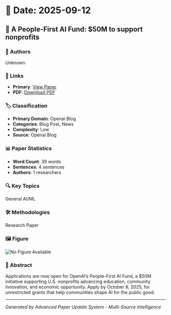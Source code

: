 # 📅 Date: 2025-09-12

## 📄 A People-First AI Fund: $50M to support nonprofits

### 👥 Authors
Unknown

### 🔗 Links
- **Primary**: [View Paper](https://openai.com/index/people-first-ai-fund)
- **PDF**: [Download PDF](https://arxiv.org/pdf/.pdf) 



### 🏷️ Classification
- **Primary Domain**: Openai Blog
- **Categories**: Blog Post, News
- **Complexity**: Low
- **Source**: Openai Blog

### 📊 Paper Statistics
- **Word Count**: 39 words
- **Sentences**: 4 sentences
- **Authors**: 1 researchers

### 🔍 Key Topics
General AI/ML

### 🛠️ Methodologies
Research Paper

### 🖼️ Figure
![No Figure Available](https://img.shields.io/badge/Figure-Not_Available-lightgrey?style=for-the-badge)

### 📝 Abstract
Applications are now open for OpenAI’s People-First AI Fund, a $50M initiative supporting U.S. nonprofits advancing education, community innovation, and economic opportunity. Apply by October 8, 2025, for unrestricted grants that help communities shape AI for the public good.

---
*Generated by Advanced Paper Update System - Multi-Source Intelligence*
